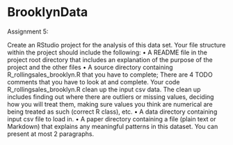 # BrooklynData


Assignment 5: 

Create an RStudio project for the analysis of this data set. Your file structure within the project should include the following:
•	A README file in the project root directory that includes an explanation of the purpose of the project and the other files
•	A source directory containing R_rollingsales_brooklyn.R that you have to complete; There are 4 TODO comments that you have to look at and complete. Your code R_rollingsales_brooklyn.R clean up the input csv data. The clean up includes finding out where there are outliers or missing values, deciding how you will treat them, making sure values you think are numerical are being treated as such (correct R class), etc.
•	A data directory containing input csv file to load in. 
•	A paper directory containing a file (plain text or Markdown) that explains any meaningful patterns in this dataset. You can present at most 2 paragraphs. 
